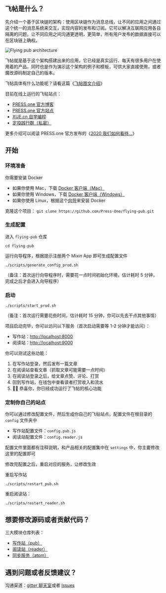## 飞帖是什么？

先介绍一个基于区块链的架构：使用区块链作为消息总线，让不同的应用之间通过这个统一的消息系统来交互，实现内容的发布和订阅。它可以解决互联网应用各自隔离的问题，让不同应用之间沟通更透明，更简单，所有用户发布的数据直接可以在区块链上确权。

![Flying pub architecture](https://xue-images.pek3b.qingstor.com/213-flying-pub-art.png)

飞帖就是基于这个架构搭建出来的应用，它已经是真实运行、每天有很多用户在使用着的产品，同时也是作为演示这个架构的例子和模板，可供大家直接使用，或者魔改源码制定自己的版本。

飞帖具体有什么功能呢？请看这篇《[飞帖图文介绍](https://prs.prsdev.club/posts/a2a59fa361d98ceb5dd20c10fa1da43aec0ff33251875b434111a0c464bbee75)》

目前在线上运行的飞帖站点：

- [PRESS.one 官方博客](https://blog.prsdev.club)
- [PRESS.one 官方站点](https://prs.prsdev.club)
- [XUE.cn 自学编程](https://xue.prsdev.club)
- [定投践行群（私密）](https://read.firesbox.com)

更多介绍可以阅读 PRESS.one 官方发布的《[2020 我们如何看待…](https://blog.prsdev.club/posts/4be956dbbe269a3c0d75e6ade3b2436d162d390a9aa856a19f23ff91946dfcdf)》

## 开始

### 环境准备

你需要安装 Docker

- 如果你使用 Mac，下载 [Docker 客户端（Mac）](https://docs.docker.com/docker-for-mac/install/)
- 如果你使用 Windows，下载 [Docker 客户端（Windows）](https://docs.docker.com/docker-for-windows/install/)
- 如果你使用 Linux，根据这个[向导](https://docs.docker.com/compose/install/)来安装 Docker

克隆这个项目： `git clone https://github.com/Press-One/flying-pub.git`

### 生成配置

进入 `flying-pub` 仓库

```
cd flying-pub
```

运行向导程序，根据提示注册两个 Mixin App 即可生成配置文件

```
./scripts/generate_config_prod.sh
```

（备注：首次运行向导程序时，需要花一点时间初始化环境，估计耗时 5 分钟，完成之后才会进入向导程序）

### 启动

```
./scripts/start_prod.sh
```

（备注：首次运行需要花些时间，估计耗时 15 分钟，你可以先去干点其他事情）

项目启动完毕，你可以访问以下服务（首次启动需要等 1-2 分钟才能访问）：

- 写作站：[http://localhost:8000](http://localhost:8000)
- 阅读站：[http://localhost:9000](http://localhost:9000)

你可以测试这些功能：

1. 在写作站登录，然后发布一篇文章
2. 在阅读站查看文章（抓取文章可能需要一点时间）
3. 在阅读站登录之后，给文章点赞、评论、打赏
4. 回到写作站，在钱包中查看读者打赏收入和流水
5. 🎉🎉 恭喜你，你已经成功运行了飞帖的核心功能

### 定制你自己的站点

你可以通过修改配置文件，然后生成你自己的飞帖站点，配置文件在根目录的 `config` 文件夹中

- 写作站配置文件：`config.pub.js`
- 阅读站配置文件：`config.reader.js`

配置文件里面都有注释说明，和产品相关的配置集中在 `settings` 中，你主要修改这里的配置即可

修改完配置之后，重启对应的服务，让修改生效

重启写作站

```
./scripts/restart_pub.sh
```

重启阅读站：

```
./scripts/restart_reader.sh
```

## 想要修改源码或者贡献代码？

三大模块仓库列表：

- [写作站（pub）](https://github.com/Press-One/pub)
- [阅读站（reader）](https://github.com/Press-One/reader)
- [同步服务（atom）](https://github.com/Press-One/atom)

## 遇到问题或者反馈建议？

沟通渠道：[gitter 聊天室](https://gitter.im/flying-pub/community)或者 [Issues](https://github.com/Press-One/flying-pub/issues)
